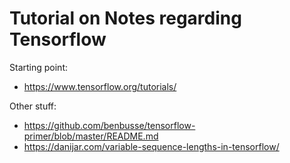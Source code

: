 # Tutorial on Notes regarding Tensorflow


Starting point:
* https://www.tensorflow.org/tutorials/

Other stuff:
* https://github.com/benbusse/tensorflow-primer/blob/master/README.md
* https://danijar.com/variable-sequence-lengths-in-tensorflow/

